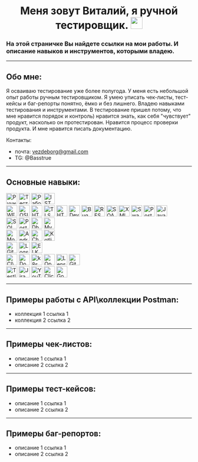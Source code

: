 <h1 align="center">Меня зовут Виталий, я ручной тестировщик. <img src="https://github.com/blackcater/blackcater/raw/main/images/Hi.gif" height="32"/></h1>
<h3>На этой страничке Вы найдете ссылки на мои работы. И описание навыков и инструментов, которыми владею.</h3>

---
## Обо мне:
Я осваиваю тестирование уже более полугода. У меня есть небольшой опыт работы ручным тестировщиком. Я умею уписать чек-листы, тест-кейсы и баг-репорты понятно, ёмко и без лишнего. Владею навыками тестирования и инструментами.
В тестирование пришел потому, что мне нравится порядок и контроль) нравится знать, как себя "чувствует" продукт, насколько он протестирован. Нравится процесс проверки продукта. И мне нравится писать документацию.

Контакты:
- почта: vezdeborg@gmail.com  
- TG: @Basstrue

---
## Основные навыки:
<img src="https://img.shields.io/badge/%D0%A0%D1%83%D1%87%D0%BD%D0%BE%D0%B5%20%D1%82%D0%B5%D1%81%D1%82%D0%B8%D1%80%D0%BE%D0%B2%D0%B0%D0%BD%D0%B8%D0%B5-153e9e?style=plastic" alt="Ручное тестирование" height="30"/> <img src="https://img.shields.io/badge/%D0%A2%D0%B5%D1%81%D1%82%D0%BE%D0%B2%D0%B0%D1%8F%20%D0%B4%D0%BE%D0%BA%D1%83%D0%BC%D0%B5%D0%BD%D1%82%D0%B0%D1%86%D0%B8%D1%8F-040b59?style=plastic" alt="Тестовая документация" height="30"/> <img src="https://img.shields.io/badge/%D0%A0%D0%B0%D0%B1%D0%BE%D1%82%D0%B0%20%D1%81%20%D1%82%D1%80%D0%B5%D0%B1%D0%BE%D0%B2%D0%B0%D0%BD%D0%B8%D1%8F%D0%BC%D0%B8-153e9e?style=plastic" alt="Работа с требованиями" height="30"/>
<img src="https://img.shields.io/badge/ISTQB-040b59?style=plastic" alt="ISTQB" height="30"/>   
<img src="https://img.shields.io/badge/WEB-078ca3?style=plastic" alt="WEB" height="30"/>
<img src="https://img.shields.io/badge/OSI-056373?style=plastic" alt="OSI" height="30"/>
<img src="https://img.shields.io/badge/HTTP-HTTPS-056373?labelColor=078ca3&style=plastic" alt="HTTP" height="30"/>
<img src="https://img.shields.io/badge/TLS-056373?style=plastic" alt="TLS" height="30"/>
<img src="https://img.shields.io/badge/HTML-CSS-056373?labelColor=078ca3&style=plastic" alt="HTML" height="30"/>
<img src="https://img.shields.io/badge/DevTools-078ca3?style=plastic" alt="DevTools" height="30"/>
<img src="https://img.shields.io/badge/Bug%20Magnet-056373?style=plastic" alt="Bug Magnet" height="30"/>
<img src="https://img.shields.io/badge/REST-078ca3?style=plastic" alt="REST" height="30"/>
<img src="https://img.shields.io/badge/SOAP-056373?style=plastic" alt="SOAP" height="30"/>
<img src="https://img.shields.io/badge/XML-078ca3?style=plastic" alt="XML" height="30"/>
<img src="https://img.shields.io/badge/Swagger-056373?style=plastic" alt="Swagger" height="30"/>
<img src="https://img.shields.io/badge/Postman-078ca3?style=plastic" alt="Postman" height="30"/>
<img src="https://img.shields.io/badge/JavaScript-056373?style=plastic" alt="JavaScript" height="30"/>   
<img src="https://img.shields.io/badge/SQL-356e07?style=plastic" alt="SQL" height="30"/>
<img src="https://img.shields.io/badge/PostgreSQL-4fa60a?style=plastic" alt="PostgreSQL" height="30"/>
<img src="https://img.shields.io/badge/Dbeaver-356e07?style=plastic" alt="Dbeaver" height="30"/>
<img src="https://img.shields.io/badge/MySQL-4fa60a?style=plastic" alt="MySQL" height="30"/>   
<img src="https://img.shields.io/badge/Mobile%20Testing-a7bf0a?style=plastic" alt="Mobile Testing" height="30"/>
<img src="https://img.shields.io/badge/Android%20Studio-7f9107?style=plastic" alt="Android Studio" height="30"/>
<img src="https://img.shields.io/badge/Charles-a7bf0a?style=plastic" alt="Charles" height="30"/>
<img src="https://img.shields.io/badge/Kotlin-7f9107?style=plastic" alt="Kotlin" height="30"/>   
<img src="https://img.shields.io/badge/Git-ad6d05?style=plastic" alt="Git" height="30"/>
<img src="https://img.shields.io/badge/Logs-eb9915?style=plastic" alt="Logs" height="30"/>
<img src="https://img.shields.io/badge/ELK-ad6d05?style=plastic" alt="ELK" height="30"/>   
<img src="https://img.shields.io/badge/CI%5CCD-a7bf0a?style=plastic" alt="CI\CD" height="30"/>
<img src="https://img.shields.io/badge/Docker-7f9107?style=plastic" alt="Docker" height="30"/>
<img src="https://img.shields.io/badge/k8s-a7bf0a?style=plastic" alt="k8s" height="30"/>
<img src="https://img.shields.io/badge/OpenSearch-7f9107?style=plastic" alt="OpenSearch" height="30"/>
<img src="https://img.shields.io/badge/Lens-a7bf0a?style=plastic" alt="Lens" height="30"/>
<img src="https://img.shields.io/badge/GitLab-CI%5CCD-a7bf0a?labelColor=7f9107&style=plastic" alt="GitLab" height="30"/>   
<img src="https://img.shields.io/badge/TestIT-356e07?style=plastic" alt="TestIT" height="30"/>
<img src="https://img.shields.io/badge/Jira-4fa60a?style=plastic" alt="Jira" height="30"/>
<img src="https://img.shields.io/badge/YouTrack-356e07?style=plastic" alt="YouTrack" height="30"/>
<img src="https://img.shields.io/badge/ClickUp-4fa60a?style=plastic" alt="ClickUp" height="30"/>
<img src="https://img.shields.io/badge/GoogleDocs-356e07?style=plastic" alt="GoogleDocs" height="30"/>   







---
## Примеры работы с API\коллекции Postman:
- коллекция 1
ссылка 1
- коллекция 2
ссылка 2

---
## Примеры чек-листов:
- описание 1
ссылка 1
- описание 2
ссылка 2

---
## Примеры тест-кейсов:
- описание 1
ссылка 1
- описание 2
ссылка 2

---
## Примеры баг-репортов:
- описание 1
ссылка 1
- описание 2
ссылка 2
